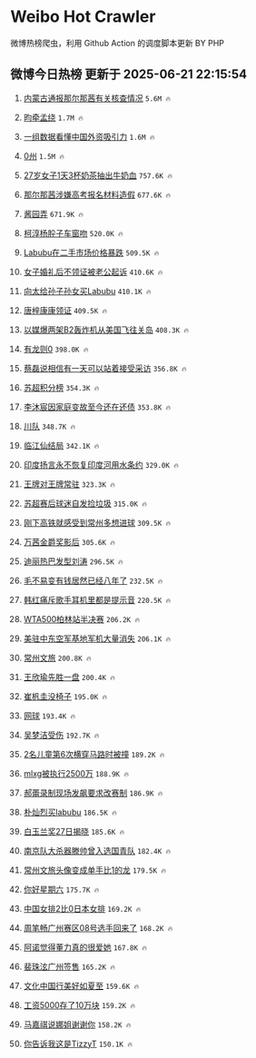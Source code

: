# Weibo Hot Crawler 



微博热榜爬虫，利用 Github Action 的调度脚本更新 BY PHP 


## 微博今日热榜 更新于 2025-06-21 22:15:54 
1. [内蒙古通报那尔那茜有关核查情况](https://s.weibo.com/weibo?q=%23%E5%86%85%E8%92%99%E5%8F%A4%E9%80%9A%E6%8A%A5%E9%82%A3%E5%B0%94%E9%82%A3%E8%8C%9C%E6%9C%89%E5%85%B3%E6%A0%B8%E6%9F%A5%E6%83%85%E5%86%B5%23&t=31&band_rank=1&Refer=top) `5.6M 🔥` 

1. [昀牵孟绕](https://s.weibo.com/weibo?q=%E6%98%80%E7%89%B5%E5%AD%9F%E7%BB%95&t=31&band_rank=2&Refer=top) `1.7M 🔥` 

1. [一组数据看懂中国外资吸引力](https://s.weibo.com/weibo?q=%23%E4%B8%80%E7%BB%84%E6%95%B0%E6%8D%AE%E7%9C%8B%E6%87%82%E4%B8%AD%E5%9B%BD%E5%A4%96%E8%B5%84%E5%90%B8%E5%BC%95%E5%8A%9B%23&t=31&band_rank=3&Refer=top) `1.6M 🔥` 

1. [0州](https://s.weibo.com/weibo?q=0%E5%B7%9E&t=31&band_rank=4&Refer=top) `1.5M 🔥` 

1. [27岁女子1天3杯奶茶抽出牛奶血](https://s.weibo.com/weibo?q=%2327%E5%B2%81%E5%A5%B3%E5%AD%901%E5%A4%A93%E6%9D%AF%E5%A5%B6%E8%8C%B6%E6%8A%BD%E5%87%BA%E7%89%9B%E5%A5%B6%E8%A1%80%23&t=31&band_rank=5&Refer=top) `757.6K 🔥` 

1. [那尔那茜涉嫌高考报名材料造假](https://s.weibo.com/weibo?q=%23%E9%82%A3%E5%B0%94%E9%82%A3%E8%8C%9C%E6%B6%89%E5%AB%8C%E9%AB%98%E8%80%83%E6%8A%A5%E5%90%8D%E6%9D%90%E6%96%99%E9%80%A0%E5%81%87%23&t=31&band_rank=6&Refer=top) `677.6K 🔥` 

1. [酱园弄](https://s.weibo.com/weibo?q=%E9%85%B1%E5%9B%AD%E5%BC%84&t=31&band_rank=7&Refer=top) `671.9K 🔥` 

1. [柯淳杨肸子车窗吻](https://s.weibo.com/weibo?q=%E6%9F%AF%E6%B7%B3%E6%9D%A8%E8%82%B8%E5%AD%90%E8%BD%A6%E7%AA%97%E5%90%BB&t=31&band_rank=8&Refer=top) `520.0K 🔥` 

1. [Labubu在二手市场价格暴跌](https://s.weibo.com/weibo?q=%23Labubu%E5%9C%A8%E4%BA%8C%E6%89%8B%E5%B8%82%E5%9C%BA%E4%BB%B7%E6%A0%BC%E6%9A%B4%E8%B7%8C%23&t=31&band_rank=9&Refer=top) `509.5K 🔥` 

1. [女子婚礼后不领证被老公起诉](https://s.weibo.com/weibo?q=%23%E5%A5%B3%E5%AD%90%E5%A9%9A%E7%A4%BC%E5%90%8E%E4%B8%8D%E9%A2%86%E8%AF%81%E8%A2%AB%E8%80%81%E5%85%AC%E8%B5%B7%E8%AF%89%23&t=31&band_rank=10&Refer=top) `410.6K 🔥` 

1. [向太给孙子孙女买Labubu](https://s.weibo.com/weibo?q=%23%E5%90%91%E5%A4%AA%E7%BB%99%E5%AD%99%E5%AD%90%E5%AD%99%E5%A5%B3%E4%B9%B0Labubu%23&t=31&band_rank=11&Refer=top) `410.1K 🔥` 

1. [唐梓康康领证](https://s.weibo.com/weibo?q=%23%E5%94%90%E6%A2%93%E5%BA%B7%E5%BA%B7%E9%A2%86%E8%AF%81%23&t=31&band_rank=12&Refer=top) `409.5K 🔥` 

1. [以媒爆两架B2轰炸机从美国飞往关岛](https://s.weibo.com/weibo?q=%23%E4%BB%A5%E5%AA%92%E7%88%86%E4%B8%A4%E6%9E%B6B2%E8%BD%B0%E7%82%B8%E6%9C%BA%E4%BB%8E%E7%BE%8E%E5%9B%BD%E9%A3%9E%E5%BE%80%E5%85%B3%E5%B2%9B%23&t=31&band_rank=13&Refer=top) `408.3K 🔥` 

1. [有龙则0](https://s.weibo.com/weibo?q=%E6%9C%89%E9%BE%99%E5%88%990&t=31&band_rank=14&Refer=top) `398.0K 🔥` 

1. [蔡磊说相信有一天可以站着接受采访](https://s.weibo.com/weibo?q=%23%E8%94%A1%E7%A3%8A%E8%AF%B4%E7%9B%B8%E4%BF%A1%E6%9C%89%E4%B8%80%E5%A4%A9%E5%8F%AF%E4%BB%A5%E7%AB%99%E7%9D%80%E6%8E%A5%E5%8F%97%E9%87%87%E8%AE%BF%23&t=31&band_rank=15&Refer=top) `356.8K 🔥` 

1. [苏超积分榜](https://s.weibo.com/weibo?q=%E8%8B%8F%E8%B6%85%E7%A7%AF%E5%88%86%E6%A6%9C&t=31&band_rank=16&Refer=top) `354.3K 🔥` 

1. [李沐宸因家庭变故至今还在还债](https://s.weibo.com/weibo?q=%E6%9D%8E%E6%B2%90%E5%AE%B8%E5%9B%A0%E5%AE%B6%E5%BA%AD%E5%8F%98%E6%95%85%E8%87%B3%E4%BB%8A%E8%BF%98%E5%9C%A8%E8%BF%98%E5%80%BA&t=31&band_rank=17&Refer=top) `353.8K 🔥` 

1. [川队](https://s.weibo.com/weibo?q=%E5%B7%9D%E9%98%9F&t=31&band_rank=18&Refer=top) `348.7K 🔥` 

1. [临江仙结局](https://s.weibo.com/weibo?q=%E4%B8%B4%E6%B1%9F%E4%BB%99%E7%BB%93%E5%B1%80&t=31&band_rank=19&Refer=top) `342.1K 🔥` 

1. [印度扬言永不恢复印度河用水条约](https://s.weibo.com/weibo?q=%23%E5%8D%B0%E5%BA%A6%E6%89%AC%E8%A8%80%E6%B0%B8%E4%B8%8D%E6%81%A2%E5%A4%8D%E5%8D%B0%E5%BA%A6%E6%B2%B3%E7%94%A8%E6%B0%B4%E6%9D%A1%E7%BA%A6%23&t=31&band_rank=20&Refer=top) `329.0K 🔥` 

1. [王牌对王牌常驻](https://s.weibo.com/weibo?q=%23%E7%8E%8B%E7%89%8C%E5%AF%B9%E7%8E%8B%E7%89%8C%E5%B8%B8%E9%A9%BB%23&t=31&band_rank=21&Refer=top) `323.3K 🔥` 

1. [苏超赛后球迷自发捡垃圾](https://s.weibo.com/weibo?q=%23%E8%8B%8F%E8%B6%85%E8%B5%9B%E5%90%8E%E7%90%83%E8%BF%B7%E8%87%AA%E5%8F%91%E6%8D%A1%E5%9E%83%E5%9C%BE%23&t=31&band_rank=22&Refer=top) `315.0K 🔥` 

1. [刚下高铁就感受到常州多想进球](https://s.weibo.com/weibo?q=%23%E5%88%9A%E4%B8%8B%E9%AB%98%E9%93%81%E5%B0%B1%E6%84%9F%E5%8F%97%E5%88%B0%E5%B8%B8%E5%B7%9E%E5%A4%9A%E6%83%B3%E8%BF%9B%E7%90%83%23&t=31&band_rank=23&Refer=top) `309.5K 🔥` 

1. [万茜金爵奖影后](https://s.weibo.com/weibo?q=%23%E4%B8%87%E8%8C%9C%E9%87%91%E7%88%B5%E5%A5%96%E5%BD%B1%E5%90%8E%23&t=31&band_rank=24&Refer=top) `305.6K 🔥` 

1. [迪丽热巴发型刘涛](https://s.weibo.com/weibo?q=%23%E8%BF%AA%E4%B8%BD%E7%83%AD%E5%B7%B4%E5%8F%91%E5%9E%8B%E5%88%98%E6%B6%9B%23&t=31&band_rank=25&Refer=top) `296.5K 🔥` 

1. [毛不易变有钱居然已经八年了](https://s.weibo.com/weibo?q=%E6%AF%9B%E4%B8%8D%E6%98%93%E5%8F%98%E6%9C%89%E9%92%B1%E5%B1%85%E7%84%B6%E5%B7%B2%E7%BB%8F%E5%85%AB%E5%B9%B4%E4%BA%86&t=31&band_rank=26&Refer=top) `232.5K 🔥` 

1. [韩红痛斥歌手耳机里都是提示音](https://s.weibo.com/weibo?q=%E9%9F%A9%E7%BA%A2%E7%97%9B%E6%96%A5%E6%AD%8C%E6%89%8B%E8%80%B3%E6%9C%BA%E9%87%8C%E9%83%BD%E6%98%AF%E6%8F%90%E7%A4%BA%E9%9F%B3&t=31&band_rank=27&Refer=top) `220.5K 🔥` 

1. [WTA500柏林站半决赛](https://s.weibo.com/weibo?q=WTA500%E6%9F%8F%E6%9E%97%E7%AB%99%E5%8D%8A%E5%86%B3%E8%B5%9B&t=31&band_rank=28&Refer=top) `206.2K 🔥` 

1. [美驻中东空军基地军机大量消失](https://s.weibo.com/weibo?q=%23%E7%BE%8E%E9%A9%BB%E4%B8%AD%E4%B8%9C%E7%A9%BA%E5%86%9B%E5%9F%BA%E5%9C%B0%E5%86%9B%E6%9C%BA%E5%A4%A7%E9%87%8F%E6%B6%88%E5%A4%B1%23&t=31&band_rank=29&Refer=top) `206.1K 🔥` 

1. [常州文旅](https://s.weibo.com/weibo?q=%23%E5%B8%B8%E5%B7%9E%E6%96%87%E6%97%85%23&t=31&band_rank=30&Refer=top) `200.8K 🔥` 

1. [王欣瑜先胜一盘](https://s.weibo.com/weibo?q=%23%E7%8E%8B%E6%AC%A3%E7%91%9C%E5%85%88%E8%83%9C%E4%B8%80%E7%9B%98%23&t=31&band_rank=31&Refer=top) `200.4K 🔥` 

1. [崔杋圭没椅子](https://s.weibo.com/weibo?q=%E5%B4%94%E6%9D%8B%E5%9C%AD%E6%B2%A1%E6%A4%85%E5%AD%90&t=31&band_rank=32&Refer=top) `195.0K 🔥` 

1. [网球](https://s.weibo.com/weibo?q=%E7%BD%91%E7%90%83&t=31&band_rank=33&Refer=top) `193.4K 🔥` 

1. [吴梦洁受伤](https://s.weibo.com/weibo?q=%E5%90%B4%E6%A2%A6%E6%B4%81%E5%8F%97%E4%BC%A4&t=31&band_rank=34&Refer=top) `192.7K 🔥` 

1. [2名儿童第6次横穿马路时被撞](https://s.weibo.com/weibo?q=%232%E5%90%8D%E5%84%BF%E7%AB%A5%E7%AC%AC6%E6%AC%A1%E6%A8%AA%E7%A9%BF%E9%A9%AC%E8%B7%AF%E6%97%B6%E8%A2%AB%E6%92%9E%23&t=31&band_rank=35&Refer=top) `189.2K 🔥` 

1. [mlxg被执行2500万](https://s.weibo.com/weibo?q=%23mlxg%E8%A2%AB%E6%89%A7%E8%A1%8C2500%E4%B8%87%23&t=31&band_rank=36&Refer=top) `188.9K 🔥` 

1. [郝蕾录制现场发飙要求改赛制](https://s.weibo.com/weibo?q=%E9%83%9D%E8%95%BE%E5%BD%95%E5%88%B6%E7%8E%B0%E5%9C%BA%E5%8F%91%E9%A3%99%E8%A6%81%E6%B1%82%E6%94%B9%E8%B5%9B%E5%88%B6&t=31&band_rank=37&Refer=top) `186.9K 🔥` 

1. [朴灿烈买labubu](https://s.weibo.com/weibo?q=%23%E6%9C%B4%E7%81%BF%E7%83%88%E4%B9%B0labubu%23&t=31&band_rank=38&Refer=top) `186.5K 🔥` 

1. [白玉兰奖27日揭晓](https://s.weibo.com/weibo?q=%23%E7%99%BD%E7%8E%89%E5%85%B0%E5%A5%9627%E6%97%A5%E6%8F%AD%E6%99%93%23&t=31&band_rank=39&Refer=top) `185.6K 🔥` 

1. [南京队大杀器滕帅曾入选国青队](https://s.weibo.com/weibo?q=%23%E5%8D%97%E4%BA%AC%E9%98%9F%E5%A4%A7%E6%9D%80%E5%99%A8%E6%BB%95%E5%B8%85%E6%9B%BE%E5%85%A5%E9%80%89%E5%9B%BD%E9%9D%92%E9%98%9F%23&t=31&band_rank=40&Refer=top) `182.4K 🔥` 

1. [常州文旅头像变成单手比1的龙](https://s.weibo.com/weibo?q=%23%E5%B8%B8%E5%B7%9E%E6%96%87%E6%97%85%E5%A4%B4%E5%83%8F%E5%8F%98%E6%88%90%E5%8D%95%E6%89%8B%E6%AF%941%E7%9A%84%E9%BE%99%23&t=31&band_rank=41&Refer=top) `179.5K 🔥` 

1. [你好星期六](https://s.weibo.com/weibo?q=%E4%BD%A0%E5%A5%BD%E6%98%9F%E6%9C%9F%E5%85%AD&t=31&band_rank=42&Refer=top) `175.7K 🔥` 

1. [中国女排2比0日本女排](https://s.weibo.com/weibo?q=%23%E4%B8%AD%E5%9B%BD%E5%A5%B3%E6%8E%922%E6%AF%940%E6%97%A5%E6%9C%AC%E5%A5%B3%E6%8E%92%23&t=31&band_rank=43&Refer=top) `169.2K 🔥` 

1. [周笔畅广州赛区08号选手回来了](https://s.weibo.com/weibo?q=%E5%91%A8%E7%AC%94%E7%95%85%E5%B9%BF%E5%B7%9E%E8%B5%9B%E5%8C%BA08%E5%8F%B7%E9%80%89%E6%89%8B%E5%9B%9E%E6%9D%A5%E4%BA%86&t=31&band_rank=44&Refer=top) `168.2K 🔥` 

1. [阿诺觉得董力真的很爱她](https://s.weibo.com/weibo?q=%E9%98%BF%E8%AF%BA%E8%A7%89%E5%BE%97%E8%91%A3%E5%8A%9B%E7%9C%9F%E7%9A%84%E5%BE%88%E7%88%B1%E5%A5%B9&t=31&band_rank=45&Refer=top) `167.8K 🔥` 

1. [裴珠泫广州签售](https://s.weibo.com/weibo?q=%E8%A3%B4%E7%8F%A0%E6%B3%AB%E5%B9%BF%E5%B7%9E%E7%AD%BE%E5%94%AE&t=31&band_rank=46&Refer=top) `165.2K 🔥` 

1. [文化中国行美好如夏至](https://s.weibo.com/weibo?q=%23%E6%96%87%E5%8C%96%E4%B8%AD%E5%9B%BD%E8%A1%8C%E7%BE%8E%E5%A5%BD%E5%A6%82%E5%A4%8F%E8%87%B3%23&t=31&band_rank=47&Refer=top) `159.6K 🔥` 

1. [工资5000存了10万块](https://s.weibo.com/weibo?q=%E5%B7%A5%E8%B5%845000%E5%AD%98%E4%BA%8610%E4%B8%87%E5%9D%97&t=31&band_rank=48&Refer=top) `159.2K 🔥` 

1. [马嘉祺说娜姐谢谢你](https://s.weibo.com/weibo?q=%23%E9%A9%AC%E5%98%89%E7%A5%BA%E8%AF%B4%E5%A8%9C%E5%A7%90%E8%B0%A2%E8%B0%A2%E4%BD%A0%23&t=31&band_rank=49&Refer=top) `158.2K 🔥` 

1. [你告诉我这是TizzyT](https://s.weibo.com/weibo?q=%E4%BD%A0%E5%91%8A%E8%AF%89%E6%88%91%E8%BF%99%E6%98%AFTizzyT&t=31&band_rank=50&Refer=top) `150.1K 🔥` 

